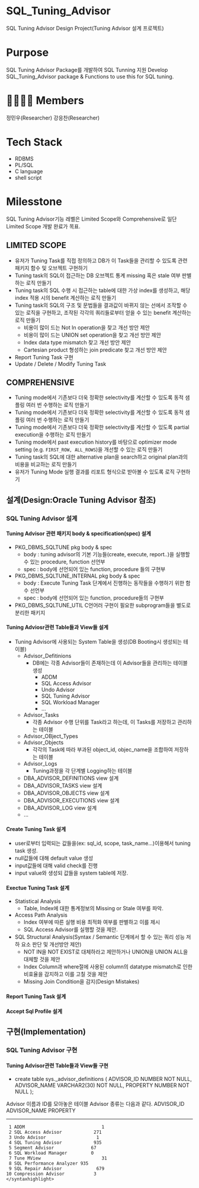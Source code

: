 # SQL_Tuning_Advisor
SQL Tuning Advisor Design Project(Tuning Advisor 설계 프로젝트)

# Purpose
SQL Tuning Advisor Package를 개발하여 SQL Tunning 지원
Develop SQL_Tuning_Advisor package & Functions to use this for SQL tuning.

# 👨‍👩‍👧‍👦 Members
정민우(Researcher)
강응찬(Researcher)

# Tech Stack
+ RDBMS
+ PL/SQL
+ C language
+ shell script

# Milesstone
SQL Tuning Advisor기능 레벨은 Limited Scope와 Comprehensive로
일단 Limited Scope 개발 완료가 목표.

## LIMITED SCOPE
+ 유저가 Tuning Task를 직접 정의하고 DB가 이 Task들을 관리할 수 있도록 관련 패키지 함수 및 오브젝트 구현하기
+ Tuning task의 SQL이 접근하는 DB 오브젝트 통계 missing 혹은 stale 여부 판별하는 로직 만들기
+ Tuning task의 SQL 수행 시 접근하는 table에 대한 가상 index를 생성하고, 해당 index 적용 시의 benefit 계산하는 로직 만들기
+ Tuning task의 SQL의 구조 및 문법들을 결과값이 바뀌지 않는 선에서 조작할 수 있는 로직을 구현하고, 조작된 각각의 쿼리들로부터 얻을 수 있는 benefit 계산하는 로직 만들기
  + 비용이 많이 드는 Not In operation을 찾고 개선 방안 제안
  + 비용이 많이 드는 UNION set operation을 찾고 개선 방안 제안
  + Index data type mismatch 찾고 개선 방안 제안
  + Cartesian product 형성하는 join predicate 찾고 개선 방안 제안
+ Report Tuning Task 구현
+ Update / Delete / Modify Tuning Task

## COMPREHENSIVE
+ Tuning mode에서 기존보다 더욱 정확한 selectivity를 계산할 수 있도록 동적 샘플링 여러 번 수행하는 로직 만들기
+ Tuning mode에서 기존보다 더욱 정확한 selectivity를 계산할 수 있도록 동적 샘플링 여러 번 수행하는 로직 만들기
+ Tuning mode에서 기존보다 더욱 정확한 selectivity를 계산할 수 있도록 partial execution을 수행하는 로직 만들기
+ Tuning mode에서 past execution history를 바탕으로 optimizer mode setting (e.g. <code>FIRST_ROW, ALL_ROWS</code>)을 개선할 수 있는 로직 만들기
+ Tuning task의 SQL에 대한 alternative plan을 search하고 original plan과의 비용을 비교하는 로직 만들기
+ 유저가 Tuning Mode 실행 결과를 리포트 형식으로 받아볼 수 있도록 로직 구현하기

## 설계(Design:Oracle Tuning Advisor 참조)
### SQL Tuning Advisor 설계
#### Tuning Advisor 관련 패키지 body & specification(spec) 설계
  + PKG_DBMS_SQLTUNE pkg body & spec
    + body : tuning advisor의 기본 기능들(create, execute, report..)을 실행할 수 있는 procedure, function 선언부
    + spec : body에 선언되어 있는 function, procedure 들의 구현부
  + PKG_DBMS_SQLTUNE_INTERNAL pkg body & spec
    + body : Execute Tuning Task 단계에서 진행하는 동작들을 수행하기 위한 함수 선언부
    + spec : body에 선언되어 있는 function, procedure들의 구현부
  + PKG_DBMS_SQLTUNE_UTIL C언어러 구현이 필요한 subprogram들을 별도로 분리한 패키지
#### Tuning Adviosr관련 Table들과 View들 설계
  + Tuning Advisor에 사용되는 System Table을 생성(DB Booting시 생성되는 테이블)
    + Advisor_Defitinions
      + DB에는 각종 Advisor들이 존재하는데 이 Advisor들을 관리하는 테이블 생성
        + ADDM
        + SQL Access Advisor
        + Undo Advisor
        + SQL Tuning Advisor
        + SQL Workload Manager
        + ...
    + Advisor_Tasks
      + 각종 Advisor 수행 단위를 Task라고 하는데, 이 Tasks를 저장하고 관리하는 테이블
    + Advisor_OBject_Types
    + Advisor_Objects
      + 각각의 Task에 따라 부과된 object_id, objec_name을 조합하여 저장하는 테이블
    + Advisor_Logs
      + Tuning과정을 각 단계별 Logging하는 테이블
    + DBA_ADVISOR_DEFINITIONS view 설계
    + DBA_ADVISOR_TASKS view 설계
    + DBA_ADVISOR_OBJECTS view 설계
    + DBA_ADVISOR_EXECUTIONS view 설계
    + DBA_ADVISOR_LOG view 설계
    + ...
#### Create Tuning Task 설계
  + user로부터 입력되는 값들을(ex: sql_id, scope, task_name...)이용해서 tuning task 생성.
  + null값들에 대해 default value 생성
  + input값들에 대해 valid check를 진행
  + input value와 생성되 값들을 system table에 저장.
#### Exectue Tuning Task 설계
  + Statistical Analysis
    + Table, Index에 대한 통계정보의 Missing or Stale 여부를 파악.
  + Access Path Analysis
    + Index 여부에 따른 실행 비용 최적화 여부를 판별하고 이를 제시
    + SQL Access Advisor를 실행할 것을 제안.
  + SQL Structural Analysis(Syntax / Semantic 단계에서 할 수 있는 쿼리 성능 저하 요소 판단 및 개선방안 제안)
    + NOT IN을 NOT EXIST로 대체하라고 제안하거나 UNION을 UNION ALL을 대체할 것을 제안
    + Index Column과 where절에 사용된 column의 datatype mismatch로 인한 비효율을 감지하고 이를 고칠 것을 제안
    + Missing Join Condition을 감지(Design Mistakes)
#### Report Tuning Task 설계
#### Accept Sql Profile 설계
## 구현(Implementation)
### SQL Tuning Advisor 구현
#### Tuning Advisor관련 Table들과 View들 구현
  + <syntaxhighlight lang = 'sql'>
    create table sys._advisor_definitions (
					ADVISOR_ID        NUMBER  NOT NULL,
					ADVISOR_NAME      VARCHAR2(30) NOT NULL,
					PROPERTY          NUMBER   NOT NULL
    );
  
  Advisor 이름과 ID를 모아놓은 테이블
  Advisor 종류는 다음과 같다.
  ADVISOR_ID            ADVISOR_NAME 		    PROPERTY
  ---------- ------------------------------ ----------
	 1 ADDM 				            1
	 2 SQL Access Advisor			 271
	 3 Undo Advisor 			      1
	 4 SQL Tuning Advisor			 935
	 5 Segment Advisor			    67
	 6 SQL Workload Manager 		0
	 7 Tune MView				        31
	 8 SQL Performance Analyzer	935
	 9 SQL Repair Advisor			  679
	10 Compression Advisor			 3
    </syntaxhighlight>

